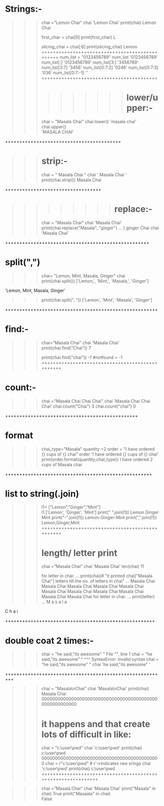 # Strings:-
>>> chai ="Lemon Chai"
>>> chai
'Lemon Chai'
>>> print(chai)
Lemon Chai
>>> 
>>> first_char = chai[0]
>>> print(first_char) 
L
>>> 
>>> slicing_chai = chai[:6]
>>> print(slicing_chai)
Lemon 
+++++++++++++++++++++++++++++++++++++++++++++++
>>> num_list = "0123456789"
>>> num_list
'0123456789'
>>> num_list[:]
'0123456789'
>>> num_list[3:] 
'3456789'
>>> num_list[3:7] 
'3456'
>>> num_list[0:7:2] 
'0246'
>>> num_list[0:7:3] 
'036'
>>> num_list[0:7:-1] 
''
+++++++++++++++++++++++++++++++++++++++++
>>>>>>>>>># lower/upper:-
>>> chai = "Masala Chai"
>>> chai.lower()
'masala chai'
>>> chai.upper()  
'MASALA CHAI'

+++++++++++++++++++++++++++++++++++++++++
>>># strip:-
>>> chai = "      Masala Chai      "
>>> chai
'      Masala Chai      '
>>> print(chai.strip())
Masala Chai
>>>
++++++++++++++++++++++++++++++++++

>>>>>>>>># replace:-
>>> chai = "Masala Chai" 
>>> chai
'Masala Chai'
>>> print(chai.replace("Masala", "ginger")
... )
ginger Chai
>>> chai
'Masala Chai'
>>>
+++++++++++++++++++++++++++++++++++++++++++++++++++

# split(",")
>>> chai= "Lemon, Mint, Masala, Ginger"
>>> chai
>>> print(chai.split())
['Lemon,', 'Mint,', 'Masala,', 'Ginger']
>>>
'Lemon, Mint, Masala, Ginger'
>>> print(chai.split(", "))
['Lemon', 'Mint', 'Masala', 'Ginger']
>>>
++++++++++++++++++++++++++++++++++++++++++++++++++++++

# find:-
>>> chai="Masala Chai"
>>> chai
'Masala Chai'
>>> print(chai.find("Chai")) 
7
>>>
>>> print(chai.find("chai"))
-1  #notfound = -1
++++++++++++++++++++++++++++++++++++++++++++++++

# count:-
>>> chai ="Masala Chai Chai Chai"
>>> chai
'Masala Chai Chai Chai'
>>> chai.count("Chai")
3
>>> chai.count("chai") 
0
>>>
+++++++++++++++++++++++++++++++++++++++++++++++

# format
>>> chai_type="Masala"
>>> quantity =2
>>> order = "I have ordered {} cups of {} chai"
>>> order
'I have ordered {} cups of {} chai'
>>> print(order.format(quantity,chai_type))
I have ordered 2 cups of Masala chai
>>>
++++++++++++++++++++++++++++++++++++++++++++++++++++
# list to string(.join)
>>> l1= ["Lemon","Ginger","Mint"]  
>>> l1
['Lemon', 'Ginger', 'Mint']
>>> print(" ".join(l1))
Lemon Ginger Mint
>>> print("-".join(l1)) 
Lemon-Ginger-Mint
>>> print(",".join(l1)) 
Lemon,Ginger,Mint
++++++++++++++++++++++++++++++++++++++++++++++++
>>># length/ letter print
>>> chai ="Masala Chai"
>>> chai
'Masala Chai'
>>> len(chai)
11
>>>
>>> for letter in chai:
...   print(chai)# "it printed chai["Masala Chai"] letters till the no. of letters in chai"
...
Masala Chai
Masala Chai
Masala Chai
Masala Chai
Masala Chai
Masala Chai
Masala Chai
Masala Chai
Masala Chai
Masala Chai
Masala Chai
>>> for letter in chai:
...   print(letter)
...
M
a
s
a
l
a

C
h
a
i
>>>
+++++++++++++++++++++++++++++++++++++++++++++++++++++
# double coat 2 times:-
>>> chai = "he said,"its awesome" "
  File "<stdin>", line 1
    chai = "he said,"its awesome" "
                     ^^^
SyntaxError: invalid syntax
>>> chai = "he said,\"its awesome\" " 
>>> chai
'he said,"its awesome" '
>>>
+++++++++++++++++++++++++++++++++++++++++++++++++++++++++
>>> chai = "Masala\nChai"
>>> chai
'Masala\nChai'
>>> print(chai)
Masala
Chai
00000000000000000000000000000000000000000000000000000000
>>># it  happens and that create lots of difficult in like:
>>> chai = "c:\\user\\pwd"
>>> chai
'c:\\user\\pwd'
>>> print(chai)
c:\user\pwd
00000000000000000000000000000000000000000000
>>> chai = r"c:\user\pwd" # r'->indicates raw srings
>>> chai
'c:\\user\\pwd'
>>> print(chai)
c:\user\pwd
+++++++++++++++++++++++++++++++++++++++++++++++++++++++++++++

>>> chai ="Masala Chai"
>>> chai
'Masala Chai'
>>> print("Masala" in chai) 
True
>>> print("Masaala" in chai)  
False
